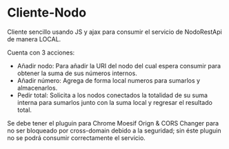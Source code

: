 # Cliente-Nodo

Cliente sencillo usando JS y ajax para consumir el servicio de NodoRestApi de manera LOCAL.

Cuenta con 3 acciones:

- Añadir nodo: Para añadir la URI del nodo del cual espera consumir para obtener la suma de sus números internos.
- Añadir número: Agrega de forma local numeros para sumarlos y almacenarlos.
- Pedir total: Solicita a los nodos conectados la totalidad de su suma interna para sumarlos junto con la suma local y regresar el resultado total.

Se debe tener el pluguin para Chrome Moesif Orign & CORS Changer para no ser bloqueado por cross-domain debido a la seguridad; sin éste pluguin no se podrá consumir correctamente el servicio.
